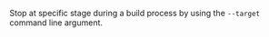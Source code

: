 
Stop at specific stage during a build process by using the `--target` command
line argument.

<!-- vim: set textwidth=80 colorcolumn=80: -->

